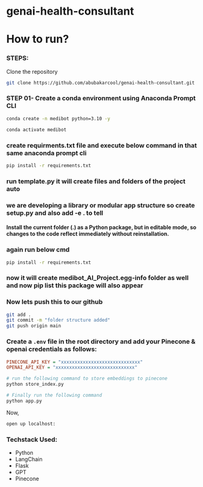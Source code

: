 # genai-health-consultant


# How to run?
### STEPS:

Clone the repository

```bash
git clone https://github.com/abubakarcool/genai-health-consultant.git
```
### STEP 01- Create a conda environment using Anaconda Prompt CLI

```bash
conda create -n medibot python=3.10 -y
```

```bash
conda activate medibot
```


### create requirments.txt file and execute below command in that same anaconda prompt cli
```bash
pip install -r requirements.txt
```
### run template.py it will create files and folders of the project auto


### we are developing a library or modular app structure so create setup.py and also add -e . to tell 
#### Install the current folder (.) as a Python package, but in editable mode, so changes to the code reflect immediately without reinstallation.
### again run below cmd
```bash
pip install -r requirements.txt
```
### now it will create medibot_AI_Project.egg-info folder as well and now pip list this package will also appear 

### Now lets push this to our github 
```bash
git add .
git commit -m "folder structure added"
git push origin main
```



### Create a `.env` file in the root directory and add your Pinecone & openai credentials as follows:

```ini
PINECONE_API_KEY = "xxxxxxxxxxxxxxxxxxxxxxxxxxxxx"
OPENAI_API_KEY = "xxxxxxxxxxxxxxxxxxxxxxxxxxxxx"
```


```bash
# run the following command to store embeddings to pinecone
python store_index.py
```

```bash
# Finally run the following command
python app.py
```

Now,
```bash
open up localhost:
```


### Techstack Used:

- Python
- LangChain
- Flask
- GPT
- Pinecone
